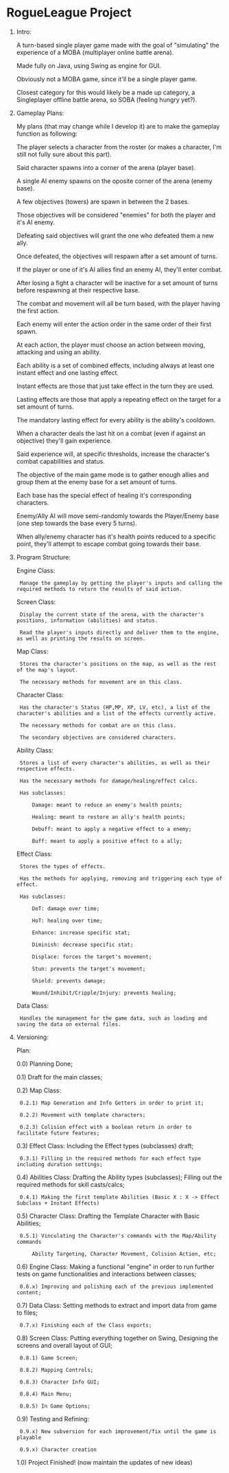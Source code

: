 
# RogueLeague Project

1) Intro:

    A turn-based single player game made with the goal of "simulating" the experience of a MOBA (multiplayer online battle arena).

    Made fully on Java, using Swing as engine for GUI.

    Obviously not a MOBA game, since it'll be a single player game.

    Closest category for this would likely be a made up category, a Singleplayer offline battle arena, so SOBA (feeling hungry yet?).



2) Gameplay Plans:



    My plans (that may change while I develop it) are to make the gameplay function as following:

    The player selects a character from the roster (or makes a character, I'm still not fully sure about this part).

    Said character spawns into a corner of the arena (player base).

    A single AI enemy spawns on the oposite corner of the arena (enemy base).

    A few objectives (towers) are spawn in between the 2 bases.

    Those objectives will be considered "enemies" for both the player and it's AI enemy.

    Defeating said objectives will grant the one who defeated them a new ally.

    Once defeated, the objectives will respawn after a set amount of turns.

    If the player or one of it's AI allies find an enemy AI, they'll enter combat.

    After losing a fight a character will be inactive for a set amount of turns before respawning at their respective base.

    The combat and movement will all be turn based, with the player having the first action.

    Each enemy will enter the action order in the same order of their first spawn.

    At each action, the player must choose an action between moving, attacking and using an ability.

    Each ability is a set of combined effects, including always at least one instant effect and one lasting effect.

    Instant effects are those that just take effect in the turn they are used.

    Lasting effects are those that apply a repeating effect on the target for a set amount of turns.

    The mandatory lasting effect for every ability is the ability's cooldown.

    When a character deals the last hit on a combat (even if against an objective) they'll gain experience.

    Said experience will, at specific thresholds, increase the character's combat capabilities and status.

    The objective of the main game mode is to gather enough allies and group them at the enemy base for a set amount of turns.

    Each base has the special effect of healing it's corresponding characters.

    Enemy/Ally AI will move semi-randomly towards the Player/Enemy base (one step towards the base every 5 turns).

    When ally/enemy character has it's health points reduced to a specific point, they'll attempt to escape combat going towards their base.



3) Program Structure:

    Engine Class:

        Manage the gameplay by getting the player's inputs and calling the required methods to return the results of said action.

    Screen Class:

        Display the current state of the arena, with the character's positions, information (abilities) and status.

        Read the player's inputs directly and deliver them to the engine, as well as printing the results on screen.

    Map Class:

        Stores the character's positions on the map, as well as the rest of the map's layout.

        The necessary methods for movement are on this class.

    Character Class:

        Has the character's Status (HP,MP, XP, LV, etc), a list of the character's abilities and a list of the effects currently active.

        The necessary methods for combat are on this class.

        The secondary objectives are considered characters.

    Ability Class:

        Stores a list of every character's abilities, as well as their respective effects.

        Has the necessary methods for damage/healing/effect calcs.

        Has subclasses:

            Damage: meant to reduce an enemy's health points;

            Healing: meant to restore an ally's health points;

            Debuff: meant to apply a negative effect to a enemy;

            Buff: meant to apply a positive effect to a ally;

    Effect Class:

        Stores the types of effects.

        Has the methods for applying, removing and triggering each type of effect.

        Has subclasses:

            DoT: damage over time;

            HoT: healing over time;

            Enhance: increase specific stat;

            Diminish: decrease specific stat;

            Displace: forces the target's movement;

            Stun: prevents the target's movement;

            Shield: prevents damage;

            Wound/Inhibit/Cripple/Injury: prevents healing;

    Data Class:

        Handles the management for the game data, such as loading and saving the data on external files.



4) Versioning:

    Plan:

    0.0) Planning Done;

    0.1) Draft for the main classes;

    0.2) Map Class:

        0.2.1) Map Generation and Info Getters in order to print it;

        0.2.2) Movement with template characters;

        0.2.3) Colision effect with a boolean return in order to facilitate future features;

    0.3) Effect Class: Including the Effect types (subclasses) draft;

        0.3.1) Filling in the required methods for each effect type including duration settings;

    0.4) Abilities Class: Drafting the Ability types (subclasses); Filling out the required methods for skill casts/calcs;

        0.4.1) Making the first template Abilities (Basic X : X -> Effect Subclass + Instant Effects)

    0.5) Character Class: Drafting the Template Character with Basic Abilities;

        0.5.1) Vinculating the Character's commands with the Map/Ability commands

            Ability Targeting, Character Movement, Colision Action, etc;

    0.6) Engine Class: Making a functional "engine" in order to run further tests on game functionalities and interactions between classes;

        0.6.x) Improving and polishing each of the previous implemented content;

    0.7) Data Class: Setting methods to extract and import data from game to files;

        0.7.x) Finishing each of the Class exports;

    0.8) Screen Class: Putting everything together on Swing, Designing the screens and overall layout of GUI;

        0.8.1) Game Screen;

        0.8.2) Mapping Controls;

        0.8.3) Character Info GUI;

        0.8.4) Main Menu;

        0.8.5) In Game Options;

    0.9) Testing and Refining:

        0.9.x) New subversion for each improvement/fix until the game is playable

        0.9.x) Character creation

    1.0) Project Finished! (now maintain the updates of new ideas)
